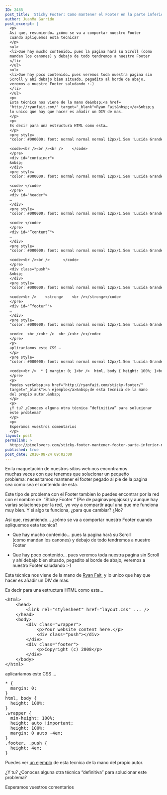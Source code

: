 ```yaml
---
ID: 2485
post_title: 'Sticky Footer: Como mantener el Footer en la parte inferior del navegador'
author: JuanMa Garrido
post_excerpt: |
  <p>
  Asi que, resumiendo… ¿cómo se va a comportar nuestro Footer
  cuando apliquemos esta tecnica?
  </p>
  <ul>
  <li>Que hay mucho contenido… pues la pagina hará su Scroll (como
  mandan los canones) y debajo de todo tendremos a nuestro Footer
  </li>
  </ul>
  <ul>
  <li>Que hay poco contenido… pues veremos toda nuestra pagina sin
  Scroll y ahí debajo bien situado, pegadito al borde de abajo,
  veremos a nuestro Footer saludando :-)
  </li>
  </ul>
  <p>
  Esta técnica nos viene de la mano de&nbsp;<a href=
  "http://ryanfait.com/" target="_blank">Ryan Fait&nbsp;</a>&nbsp;y
  lo unico que hay que hacer es añadir un DIV de mas.
  </p>
  <p>
  Es decir para una estructura HTML como esta…
  </p>
  <pre style=
  "color: #000000; font: normal normal normal 12px/1.5em 'Lucida Grande', Helvetica, Arial, sans-serif; background-color: #ecfcea; margin: 8px;">
  
  <code><br /><br /><br />    </code>
  </pre>
  <div id="container">
  &nbsp;
  </div>
  <pre style=
  "color: #000000; font: normal normal normal 12px/1.5em 'Lucida Grande', Helvetica, Arial, sans-serif; background-color: #ecfcea; margin: 8px;">
  
  <code> </code>
  </pre>
  <div id="header">
  …
  </div>
  <pre style=
  "color: #000000; font: normal normal normal 12px/1.5em 'Lucida Grande', Helvetica, Arial, sans-serif; background-color: #ecfcea; margin: 8px;">
  
  <code> </code>
  </pre>
  <div id="”content”">
  …
  </div>
  <pre style=
  "color: #000000; font: normal normal normal 12px/1.5em 'Lucida Grande', Helvetica, Arial, sans-serif; background-color: #ecfcea; margin: 8px;">
  
  <code><br /><br />      </code>
  </pre>
  <div class="push">
  &nbsp;
  </div>
  <pre style=
  "color: #000000; font: normal normal normal 12px/1.5em 'Lucida Grande', Helvetica, Arial, sans-serif; background-color: #ecfcea; margin: 8px;">
  
  <code><br />    <strong>    <br /></strong></code>
  </pre>
  <div id="”footer”">
  …
  </div>
  <pre style=
  "color: #000000; font: normal normal normal 12px/1.5em 'Lucida Grande', Helvetica, Arial, sans-serif; background-color: #ecfcea; margin: 8px;">
  
  <code>  <br /><br />  <br /><br /></code>
  </pre>
  <p>
  aplicaríamos este CSS …
  </p>
  <pre style=
  "color: #000000; font: normal normal normal 12px/1.5em 'Lucida Grande', Helvetica, Arial, sans-serif; background-color: #ecfcea; margin: 8px;">
  
  <code><br />  * { margin: 0; }<br />  html, body { height: 100%; }<br />  /* El margin-bottom de container es el valor negativo de la altura del footer */ <br />  #container { min-height: 100%; height: auto !important; height: 100%; <br />               margin: 0 auto -4em;  }<br />  /* .push debe tener la misma altura que footer */<br />  #footer, .push { height: 4em; clear:both; }     <br /><br /></code>
  </pre>
  <p>
  Puedes ver&nbsp;<a href="http://ryanfait.com/sticky-footer/"
  target="_blank">un ejemplo</a>&nbsp;de esta tecnica de la mano
  del propio autor.&nbsp;
  </p>
  <p>
  ¿Y tu? ¿Conoces alguna otra técnica “definitiva” para solucionar
  este problema?
  </p>
  <p>
  Esperamos vuestros comentarios
  </p>
layout: post
permalink: >
  https://pixelovers.com/sticky-footer-mantener-footer-parte-inferior-navegador-862098/
published: true
post_date: 2010-08-24 09:02:00
---
```

<p style="text-align: left;">En la maquetación de nuestros sitios web nos encontramos muchas veces con que tenemos que solucionar un pequeño problema: necesitamos mantener el footer pegado al pie de la pagina sea como sea el contenido de esta.</p>
Este tipo de problema con el Footer tambien lo puedes encontrar por la red con el nombre de  “Sticky Footer “ (Pie de paginavpegajoso) y aunque hay varias soluciones por la red,  yo voy a compartir aquí una que me funciona muy bien. Y si algo te funciona, ¿para que cambiar? ¿No?

<!--more-->

Asi que, resumiendo… ¿cómo se va a comportar nuestro Footer cuando apliquemos esta tecnica?
<ul>
	<li>Que hay mucho contenido… pues la pagina hará su Scroll (como mandan los canones) y debajo de todo tendremos a nuestro Footer</li>
</ul>
<ul>
	<li>Que hay poco contenido… pues veremos toda nuestra pagina sin Scroll y ahí debajo bien situado, pegadito al borde de abajo, veremos a nuestro Footer saludando :-)</li>
</ul>
Esta técnica nos viene de la mano de <a href="http://ryanfait.com/" target="_blank">Ryan Fait </a> y lo unico que hay que hacer es añadir un DIV de mas.

Es decir para una estructura HTML como esta…
<pre class="lang:xhtml decode:true ">&lt;html&gt;
    &lt;head&gt;
        &lt;link rel="stylesheet" href="layout.css" ... /&gt;
    &lt;/head&gt;
    &lt;body&gt;
        &lt;div class="wrapper"&gt;
            &lt;p&gt;Your website content here.&lt;/p&gt;
            &lt;div class="push"&gt;&lt;/div&gt;
        &lt;/div&gt;
        &lt;div class="footer"&gt;
            &lt;p&gt;Copyright (c) 2008&lt;/p&gt;
        &lt;/div&gt;
    &lt;/body&gt;
&lt;/html&gt;</pre>
aplicaríamos este CSS …
<pre class="lang:css decode:true ">* {
  margin: 0; 
}
html, body {
  height: 100%;
}
.wrapper {
  min-height: 100%;
  height: auto !important;
  height: 100%;
  margin: 0 auto -4em;
}
.footer, .push {
  height: 4em;
}</pre>
Puedes ver <a href="http://ryanfait.com/sticky-footer/" target="_blank">un ejemplo</a> de esta tecnica de la mano del propio autor.

¿Y tu? ¿Conoces alguna otra técnica “definitiva” para solucionar este problema?

Esperamos vuestros comentarios